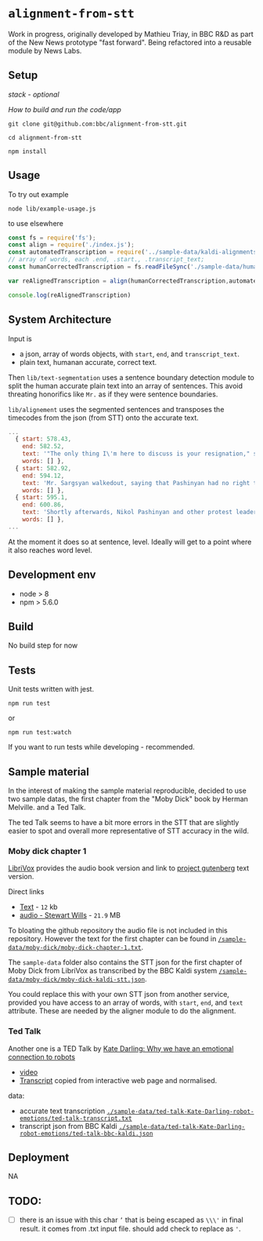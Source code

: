 # `alignment-from-stt`
<!-- _One liner + link to confluence page_

_Screenshot of UI - optional_ -->

Work in progress, originally developed by Mathieu Triay, in BBC R&D as part of the New News prototype "fast forward". Being refactored into a reusable module by News Labs.

<!--
BBC Transcription Model  

- check/test Adapter Kaldi to Transcription model with alignement.json output. 
- autoEditJson Adapter to Transcription model?


- Transcription model to "adapter" autoEditJson. to do 2 ways

-->




## Setup

_stack - optional_

_How to build and run the code/app_

```
git clone git@github.com:bbc/alignment-from-stt.git
```

```
cd alignment-from-stt
``` 

```
npm install
```

## Usage

To try out example
```
node lib/example-usage.js
```

to use elsewhere

```js
const fs = require('fs');
const align = require('./index.js');
const automatedTranscription = require('../sample-data/kaldi-alignments.json').words;
// array of words, each .end, .start., .transcript_text;
const humanCorrectedTranscription = fs.readFileSync('./sample-data/human-transcription-on-one-line.txt').toString();

var reAlignedTranscription = align(humanCorrectedTranscription,automatedTranscription);

console.log(reAlignedTranscription)
```
 

## System Architecture
<!-- _High level overview of system architecture_ -->

Input is 
- a json, array of words objects, with `start`, `end`, and `transcript_text`.
- plain text, humanan accurate, correct text.

Then `lib/text-segmentation` uses a sentence boundary detection module to split the human accurate plain text into an array of sentences. This avoid threating honorifics like `Mr.` as if they were sentence boundaries.

`lib/alignement` uses the segmented sentences and transposes the timecodes from the json (from STT) onto the accurate text. 

```js
...
  { start: 578.43,
    end: 582.52,
    text: '"The only thing I\'m here to discuss is your resignation," said Pashinyan.',
    words: [] },
  { start: 582.92,
    end: 594.12,
    text: 'Mr. Sargsyan walkedout, saying that Pashinyan had no right to speak on behalf of the people when his party had only received 7% of votes in the last elections.',
    words: [] },
  { start: 595.1,
    end: 600.86,
    text: 'Shortly afterwards, Nikol Pashinyan and other protest leaders were detained by the police.',
    words: [] },
...
```

At the moment it does so at sentence, level. Ideally will get to a point where it also reaches word level.


 

## Development env

 <!-- _How to run the development environment_

_Coding style convention ref optional, eg which linter to use_

_Linting, github pre-push hook - optional_ -->

- node > 8
- npm > 5.6.0


## Build

<!-- _How to run build_ -->

No build step for now
 

## Tests
<!-- _How to carry out tests_ -->
Unit tests written with jest.

```
npm run test
```

or 

```
npm run test:watch
```

If you want to run tests while developing - recommended.
 
## Sample material
In the interest of making the sample material reproducible, decided to use two sample datas, the first chapter from the "Moby Dick" book by Herman Melville. and a Ted Talk.

The ted Talk seems to have a bit more errors in the STT that are slightly easier to spot and overall more representative of STT accuracy in the wild.

### Moby dick chapter 1

[LibriVox](https://librivox.org/moby-dick-by-herman-melville/) provides the audio book version and link to [project gutenberg](http://www.gutenberg.org/ebooks/2701) text version.

Direct links

- [Text](http://www.gutenberg.org/files/2701/2701-0.txt) - `12` kb
- [audio - Stewart Wills](http://ia802604.us.archive.org/32/items/moby_dick_librivox/mobydick_001_002_melville.mp3) - `21.9` MB
<!-- - alternative audio by [ Tilda Swinton](https://soundcloud.com/moby-dick-big-read) `20.7`MB as part of The Moby-Dick Big Read project -->

To bloating the github repository the audio file is not included in this repository. However the text for the first chapter can be found in [`/sample-data/moby-dick/moby-dick-chapter-1.txt`]( ./sample-data/moby-dick/moby-dick-chapter-1.txt).


The `sample-data` folder also contains the STT json for the first chapter of Moby Dick from LibriVox as transcribed by the BBC Kaldi system 
[`/sample-data/moby-dick/moby-dick-kaldi-stt.json`]( ./sample-data/moby-dick/moby-dick-kaldi-stt.json).

You could replace this with your own STT json from another service, provided you have access to an array of words, with `start`, `end`, and `text` attribute. These are needed by the aligner module to do the alignment.

### Ted Talk

Another one is a TED Talk by [Kate Darling: Why we have an emotional connection to robots ](https://www.ted.com/talks/kate_darling_why_we_have_an_emotional_connection_to_robots/transcript?language=en)
- [video](https://download.ted.com/talks/KateDarling_2018S-950k.mp4)
- [Transcript](https://www.ted.com/talks/kate_darling_why_we_have_an_emotional_connection_to_robots/transcript?language=en) copied from interactive web page and normalised.


data:
- accurate text transcription [`./sample-data/ted-talk-Kate-Darling-robot-emotions/ted-talk-transcript.txt`](./sample-data/ted-talk-Kate-Darling-robot-emotions/ted-talk-transcript.txt)
- transcript json from BBC Kaldi [`./sample-data/ted-talk-Kate-Darling-robot-emotions/ted-talk-bbc-kaldi.json`](./sample-data/ted-talk-Kate-Darling-robot-emotions/ted-talk-bbc-kaldi.json)

## Deployment

<!-- _How to deploy the code/app into test/staging/production_ -->

NA

## TODO:

- [ ] there is an issue with this char `’` that is being escaped as `\\\'` in final result. it comes from .txt input file. should add check to replace as `'`.


<!-- ’ -->